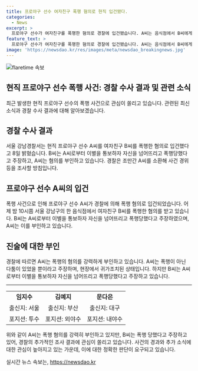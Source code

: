 ```yaml
---
title: 프로야구 선수 여자친구 폭행 혐의로 현직 입건됐다.
categories:
  - News
excerpt: >
  프로야구 선수가 여자친구를 폭행한 혐의로 경찰에 입건됐습니다. A씨는 음식점에서 B씨에게 폭행을 가했는데, B씨는 이를 경찰에 신고했습니다. A씨는 혐의를 부인하고, 경찰은 조만간 조사할 예정입니다.
feature_text: >
  프로야구 선수가 여자친구를 폭행한 혐의로 경찰에 입건됐습니다. A씨는 음식점에서 B씨에게 폭행을 가했는데, B씨는 이를 경찰에 신고했습니다. A씨는 혐의를 부인하고, 경찰은 조만간 조사할 예정입니다.
image: 'https://newsdao.kr/res/images/meta/newsdao_breakingnews.jpg'
---
```


<p><img src="https://newsdao.kr/res/images/meta/newsdao_breakingnews.jpg" alt="flaretime 속보" /></p>

<h2>현직 프로야구 선수 폭행 사건: 경찰 수사 결과 및 관련 소식</h2>

<p data-ke-size="size16">최근 발생한 현직 프로야구 선수의 폭행 사건으로 관심이 쏠리고 있습니다. 관련된 최신 소식과 경찰 수사 결과에 대해 알아보겠습니다.</p>

<h2 data-ke-size="size26">경찰 수사 결과</h2>

<p data-ke-size="size16">서울 강남경찰서는 현직 프로야구 선수 A씨를 여자친구 B씨를 폭행한 혐의로 입건했다고 8일 밝혔습니다. B씨는 A씨로부터 이별을 통보하자 자신을 넘어뜨리고 폭행당했다고 주장하고, A씨는 혐의를 부인하고 있습니다. 경찰은 조만간 A씨를 소환해 사건 경위 등을 조사할 방침입니다.</p>

<h2 data-ke-size="size26">프로야구 선수 A씨의 입건</h2>

<p data-ke-size="size16">폭행 사건으로 인해 프로야구 선수 A씨가 경찰에 의해 폭행 혐의로 입건되었습니다. 어제 밤 10시쯤 서울 강남구의 한 음식점에서 여자친구 B씨를 폭행한 혐의를 받고 있습니다. B씨는 A씨로부터 이별을 통보하자 자신을 넘어뜨리고 폭행당했다고 주장하였으며, A씨는 이를 부인하고 있습니다.</p>

<h2 data-ke-size="size26">진술에 대한 부인</h2>

<p data-ke-size="size16">경찰에 따르면 A씨는 폭행의 혐의를 강력하게 부인하고 있습니다. A씨는 폭행이 아닌 다툼이 있었을 뿐이라고 주장하며, 현장에서 귀가조치된 상태입니다. 하지만 B씨는 A씨로부터 이별을 통보하자 자신을 넘어뜨리고 폭행당했다고 주장하고 있습니다.</p>

<hr>

<table>
  <tr>
    <td style="text-align: center; height: 17px;"><b>임지수</b></td>
    <td style="text-align: center; height: 17px;"><b>김예지</b></td>
    <td style="text-align: center; height: 17px;"><b>문다은</b></td>
  </tr>
  <tr>
    <td style="text-align: center; height: 17px;">출신지: 서울</td>
    <td style="text-align: center; height: 17px;">출신지: 부산</td>
    <td style="text-align: center; height: 17px;">출신지: 대구</td>
  </tr>
  <tr>
    <td style="text-align: center; height: 17px;">포지션: 투수</td>
    <td style="text-align: center; height: 17px;">포지션: 외야수</td>
    <td style="text-align: center; height: 17px;">포지션: 내야수</td>
  </tr>
</table>

<p data-ke-size="size16">위와 같이 A씨는 폭행 혐의를 강력히 부인하고 있지만, B씨는 폭행 당했다고 주장하고 있어, 경찰의 추가적인 조사 결과에 관심이 쏠리고 있습니다. 사건의 경과와 추가 소식에 대한 관심이 높아지고 있는 가운데, 이에 대한 정확한 판단이 요구되고 있습니다.</p>
실시간 뉴스 속보는, <a href="https://newsdao.kr" rel="dofollow">https://newsdao.kr</a>


